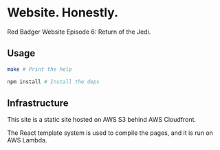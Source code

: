 Website. Honestly.
==================

Red Badger Website Episode 6: Return of the Jedi.


## Usage

```sh
make # Print the help

npm install # Install the deps
```


## Infrastructure

This site is a static site hosted on AWS S3 behind AWS Cloudfront.

The React template system is used to compile the pages, and it is run on AWS
Lambda.

